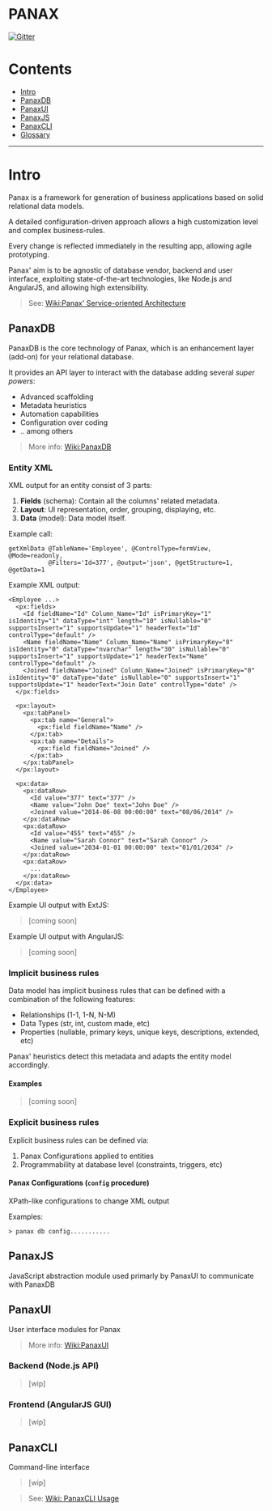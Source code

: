 # PANAX

[![Gitter](https://badges.gitter.im/Join%20Chat.svg)](https://gitter.im/panaxit/panax?utm_source=badge&utm_medium=badge&utm_campaign=pr-badge&utm_content=badge)

# Contents

- [Intro](#intro)
- [PanaxDB](#panaxdb)
- [PanaxUI](#panaxui)
- [PanaxJS](#panaxjs)
- [PanaxCLI](#panaxcli)
- [Glossary](#glossary)

---

# Intro

Panax is a framework for generation of business applications based on solid relational data models.

A detailed configuration-driven approach allows a high customization level and complex business-rules.

Every change is reflected immediately in the resulting app, allowing agile prototyping.

Panax' aim is to be agnostic of database vendor, backend and user interface, exploiting state-of-the-art technologies, like Node.js and AngularJS, and allowing high extensibility.

> See: [Wiki:Panax' Service-oriented Architecture](https://github.com/panaxit/panax/wiki/Panax-SOA)

## PanaxDB

PanaxDB is the core technology of Panax, which is an enhancement layer (add-on) for your relational database.

It provides an API layer to interact with the database adding several _super powers_:
  - Advanced scaffolding
  - Metadata heuristics
  - Automation capabilities
  - Configuration over coding
  - .. among others

> More info: [Wiki:PanaxDB](https://github.com/panaxit/panax/wiki/PanaxDB)

### Entity XML

XML output for an entity consist of 3 parts:
  
  1. **Fields** (schema): Contain all the columns' related metadata.
  2. **Layout**: UI representation, order, grouping, displaying, etc.
  3. **Data** (model): Data model itself.

Example call:

    getXmlData @TableName='Employee', @ControlType=formView, @Mode=readonly,
               @Filters='Id=377', @output='json', @getStructure=1, @getData=1


Example XML output:

    <Employee ...>
      <px:fields>
        <Id fieldName="Id" Column_Name="Id" isPrimaryKey="1" isIdentity="1" dataType="int" length="10" isNullable="0" supportsInsert="1" supportsUpdate="1" headerText="Id" controlType="default" />
        <Name fieldName="Name" Column_Name="Name" isPrimaryKey="0" isIdentity="0" dataType="nvarchar" length="30" isNullable="0" supportsInsert="1" supportsUpdate="1" headerText="Name" controlType="default" />
        <Joined fieldName="Joined" Column_Name="Joined" isPrimaryKey="0" isIdentity="0" dataType="date" isNullable="0" supportsInsert="1" supportsUpdate="1" headerText="Join Date" controlType="date" />
      </px:fields>
      
      <px:layout>
        <px:tabPanel>
          <px:tab name="General">
            <px:field fieldName="Name" />
          </px:tab>
          <px:tab name="Details">
            <px:field fieldName="Joined" />
          </px:tab>
        </px:tabPanel>
      </px:layout>
      
      <px:data>
        <px:dataRow>
          <Id value="377" text="377" />
          <Name value="John Doe" text="John Doe" />
          <Joined value="2014-06-08 00:00:00" text="08/06/2014" />
        </px:dataRow>
        <px:dataRow>
          <Id value="455" text="455" />
          <Name value="Sarah Connor" text="Sarah Connor" />
          <Joined value="2034-01-01 00:00:00" text="01/01/2034" />
        </px:dataRow>
        <px:dataRow>
          ...
        </px:dataRow>
      </px:data>
    </Employee>

Example UI output with ExtJS:

> [coming soon]

Example UI output with AngularJS:

> [coming soon]

### Implicit business rules

Data model has implicit business rules that can be defined with a combination of the following features:

- Relationships (1-1, 1-N, N-M)
- Data Types (str, int, custom made, etc)
- Properties (nullable, primary keys, unique keys, descriptions, extended, etc)

Panax' heuristics detect this metadata and adapts the entity model accordingly.

#### Examples

> [coming soon]

### Explicit business rules

Explicit business rules can be defined via:

1. Panax Configurations applied to entities
2. Programmability at database level (constraints, triggers, etc)

#### Panax Configurations (`config` procedure)

XPath-like configurations to change XML output

Examples:

    > panax db config...........

## PanaxJS

JavaScript abstraction module used primarly by PanaxUI to communicate with PanaxDB

## PanaxUI

User interface modules for Panax

> More info: [Wiki:PanaxUI](https://github.com/panaxit/panax/wiki/PanaxUI)

### Backend (Node.js API)

> [wip]

### Frontend (AngularJS GUI)

> [wip]

## PanaxCLI

Command-line interface

> [wip]

> See: [Wiki: PanaxCLI Usage](https://github.com/panaxit/panax/wiki/PanaxCLI)
